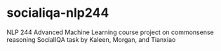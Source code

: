 # socialiqa-nlp244
NLP 244 Advanced Machine Learning course project on commonsense reasoning SocialIQA task by Kaleen, Morgan, and Tianxiao
